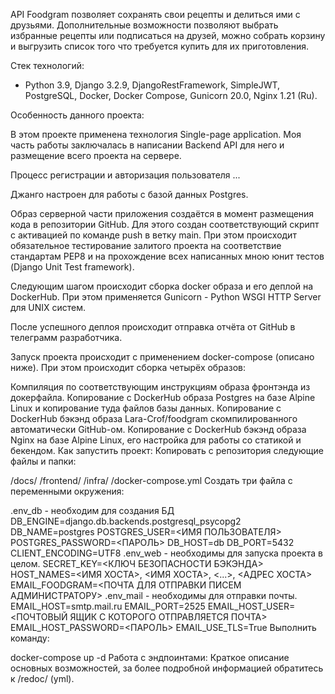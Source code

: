API Foodgram позволяет сохранять свои рецепты и делиться ими с друзьями. Дополнительные возможности позволяют выбрать избранные рецепты или подписаться на друзей, можно собрать корзину и выгрузить список того что требуется купить для их приготовления.

Стек технологий: 
- Python 3.9, Django 3.2.9, DjangoRestFramework, SimpleJWT, PostgreSQL, Docker, Docker Compose, Gunicorn 20.0, Nginx 1.21 (Ru).

Особенность данного проекта:

В этом проекте применена технология Single-page application. Моя часть работы заключалась в написании Backend API для него и размещение всего проекта на сервере.

Процесс регистрации и авторизация пользователя ...

Джанго настроен для работы с базой данных Postgres.

Образ серверной части приложения создаётся в момент размещения кода в репозитории GitHub. Для этого создан соответствующий скрипт с активацией по команде push в ветку main. При этом происходит обязательное тестирование залитого проекта на соответствие стандартам PEP8 и на прохождение всех написанных мною юнит тестов (Django Unit Test framework).

Следующим шагом происходит сборка docker образа и его деплой на DockerHub. При этом применяется Gunicorn - Python WSGI HTTP Server для UNIX систем.

После успешного деплоя происходит отправка отчёта от GitHub в телеграмм разработчика.

Запуск проекта происходит с применением docker-compose (описано ниже). При этом происходит сборка четырёх образов:

Компиляция по соответствующим инструкциям образа фронтэнда из докерфайла.
Копирование с DockerHub образа Postgres на базе Alpine Linux и копирование туда файлов базы данных.
Копирование с DockerHub бэкэнд образа Lara-Crof/foodgram скомпилированного автоматически GitHub-ом.
Копирование с DockerHub бэкэнд образа Nginx на базе Alpine Linux, его настройка для работы со статикой и бекендом.
Как запустить проект:
Копировать с репозитория следующие файлы и папки:

/docs/
/frontend/
/infra/
/docker-compose.yml
Создать три файла с переменными окружения:

.env_db - необходим для создания БД
DB_ENGINE=django.db.backends.postgresql_psycopg2
DB_NAME=postgres
POSTGRES_USER=<ИМЯ ПОЛЬЗОВАТЕЛЯ>
POSTGRES_PASSWORD=<ПАРОЛЬ>
DB_HOST=db
DB_PORT=5432
CLIENT_ENCODING=UTF8
.env_web - необходимы для запуска проекта в целом.
SECRET_KEY=<КЛЮЧ БЕЗОПАСНОСТИ БЭКЭНДА>
HOST_NAMES=<ИМЯ ХОСТА>, <ИМЯ ХОСТА>, <...>, <АДРЕС ХОСТА>
EMAIL_FOODGRAM=<ПОЧТА ДЛЯ ОТПРАВКИ ПИСЕМ АДМИНИСТРАТОРУ>
.env_mail - необходимы для отправки почты.
EMAIL_HOST=smtp.mail.ru
EMAIL_PORT=2525
EMAIL_HOST_USER=<ПОЧТОВЫЙ ЯЩИК С КОТОРОГО ОТПРАВЛЯЕТСЯ ПОЧТА>
EMAIL_HOST_PASSWORD=<ПАРОЛЬ>
EMAIL_USE_TLS=True
Выполнить команду:

docker-compose up -d
Работа с эндпоинтами:
Краткое описание основных возможностей, за более подробной информацией обратитесь к /redoc/ (yml).
